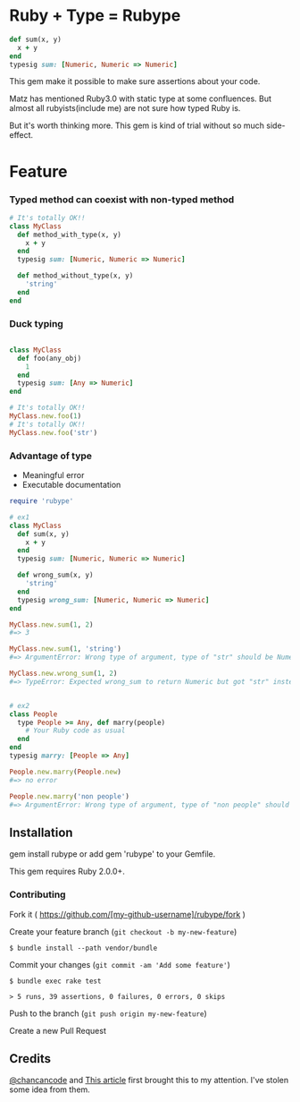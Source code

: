 # Ruby + Type = Rubype

```rb
def sum(x, y)
  x + y
end
typesig sum: [Numeric, Numeric => Numeric]
```

This gem make it possible to make sure assertions about your code.

Matz has mentioned Ruby3.0 with static type at some confluences. But almost all rubyists(include me) are not sure how typed Ruby is.

But it's worth thinking more. This gem is kind of trial without so much side-effect.

# Feature
### Typed method can coexist with non-typed method

```ruby
# It's totally OK!!
class MyClass
  def method_with_type(x, y)
    x + y
  end
  typesig sum: [Numeric, Numeric => Numeric]

  def method_without_type(x, y)
    'string'
  end
end
```

### Duck typing

```ruby

class MyClass
  def foo(any_obj)
    1
  end
  typesig sum: [Any => Numeric]
end

# It's totally OK!!
MyClass.new.foo(1)
# It's totally OK!!
MyClass.new.foo('str')
```

### Advantage of type
* Meaningful error
* Executable documentation

```rb
require 'rubype'

# ex1
class MyClass
  def sum(x, y)
    x + y
  end
  typesig sum: [Numeric, Numeric => Numeric]

  def wrong_sum(x, y)
    'string'
  end
  typesig wrong_sum: [Numeric, Numeric => Numeric]
end

MyClass.new.sum(1, 2)
#=> 3

MyClass.new.sum(1, 'string')
#=> ArgumentError: Wrong type of argument, type of "str" should be Numeric

MyClass.new.wrong_sum(1, 2)
#=> TypeError: Expected wrong_sum to return Numeric but got "str" instead


# ex2
class People
  type People >= Any, def marry(people)
    # Your Ruby code as usual
  end
end
typesig marry: [People => Any]

People.new.marry(People.new)
#=> no error

People.new.marry('non people')
#=> ArgumentError: Wrong type of argument, type of "non people" should be People
```



## Installation

gem install rubype or add gem 'rubype' to your Gemfile.

This gem requires Ruby 2.0.0+.

### Contributing

Fork it ( https://github.com/[my-github-username]/rubype/fork )

Create your feature branch (`git checkout -b my-new-feature`)

    $ bundle install --path vendor/bundle

Commit your changes (`git commit -am 'Add some feature'`)

    $ bundle exec rake test

    > 5 runs, 39 assertions, 0 failures, 0 errors, 0 skips

Push to the branch (`git push origin my-new-feature`)

Create a new Pull Request

## Credits
[@chancancode](https://github.com/chancancode) and [This article](http://blog.codeclimate.com/blog/2014/05/06/gradual-type-checking-for-ruby/) first brought this to my attention. I've stolen some idea from them.

